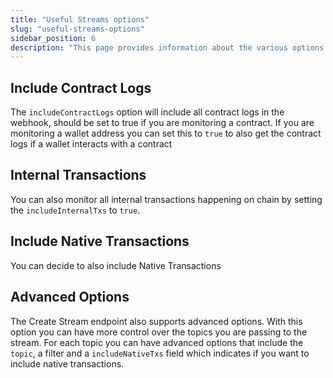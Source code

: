 ```yaml
---
title: "Useful Streams options"
slug: "useful-streams-options"
sidebar_position: 6
description: "This page provides information about the various options available when creating a stream with Useful Streams. Learn more about the includeContractLogs, includeInternalTxs, and advanced options to customize your stream."
---
```


## Include Contract Logs

The `includeContractLogs` option will include all contract logs in the webhook, should be set to true if you are monitoring a contract. If you are monitoring a wallet address you can set this to `true` to also get the contract logs if a wallet interacts with a contract

## Internal Transactions

You can also monitor all internal transactions happening on chain by setting the `includeInternalTxs` to `true`.

## Include Native Transactions

You can decide to also include Native Transactions

## Advanced Options

The Create Stream endpoint also supports advanced options. With this option you can have more control over the topics you are passing to the stream. For each topic you can have advanced options that include the `topic`, a filter and a `includeNativeTxs` field which indicates if you want to include native transactions.